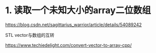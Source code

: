 # 1. 读取一个未知大小的array二位数组





https://blog.csdn.net/sagittarius_warrior/article/details/54089242

STL vector与数组的互转

https://www.techiedelight.com/convert-vector-to-array-cpp/











































































































